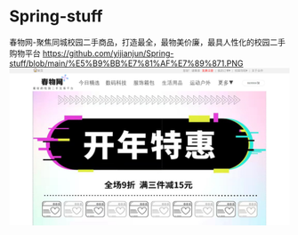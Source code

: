 # Spring-stuff
春物网-聚焦同城校园二手商品，打造最全，最物美价廉，最具人性化的校园二手购物平台
https://github.com/yijianjun/Spring-stuff/blob/main/%E5%B9%BB%E7%81%AF%E7%89%871.PNG
![image](https://github.com/yijianjun/Spring-stuff/blob/main/%E5%B9%BB%E7%81%AF%E7%89%871.PNG)
